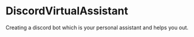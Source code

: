 # DiscordVirtualAssistant
Creating a discord bot which is your personal assistant and helps you out.
